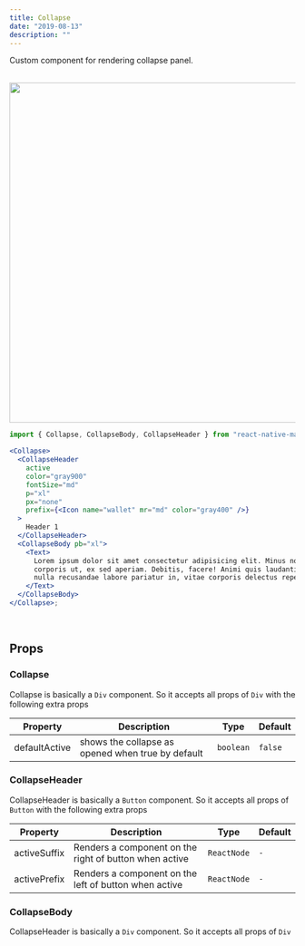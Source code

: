 ```yaml
---
title: Collapse
date: "2019-08-13"
description: ""
---
```


Custom component for rendering collapse panel.

<br />
<img src="/images/docs/collapse/1.gif" class="mobile"  style="height: 600px; width: auto;" />

```jsx
import { Collapse, CollapseBody, CollapseHeader } from "react-native-magnus";

<Collapse>
  <CollapseHeader
    active
    color="gray900"
    fontSize="md"
    p="xl"
    px="none"
    prefix={<Icon name="wallet" mr="md" color="gray400" />}
  >
    Header 1
  </CollapseHeader>
  <CollapseBody pb="xl">
    <Text>
      Lorem ipsum dolor sit amet consectetur adipisicing elit. Minus nobis
      corporis ut, ex sed aperiam. Debitis, facere! Animi quis laudantium, odio
      nulla recusandae labore pariatur in, vitae corporis delectus repellendus.
    </Text>
  </CollapseBody>
</Collapse>;
```

<br />

## Props

### Collapse

Collapse is basically a `Div` component. So it accepts all props of `Div` with the following extra props

| Property      | Description                                       | Type      | Default |
| ------------- | ------------------------------------------------- | --------- | ------- |
| defaultActive | shows the collapse as opened when true by default | `boolean` | `false` |

### CollapseHeader

CollapseHeader is basically a `Button` component. So it accepts all props of `Button` with the following extra props

| Property     | Description                                            | Type        | Default |
| ------------ | ------------------------------------------------------ | ----------- | ------- |
| activeSuffix | Renders a component on the right of button when active | `ReactNode` | `-`     |
| activePrefix | Renders a component on the left of button when active  | `ReactNode` | `-`     |

### CollapseBody

CollapseHeader is basically a `Div` component. So it accepts all props of `Div`
